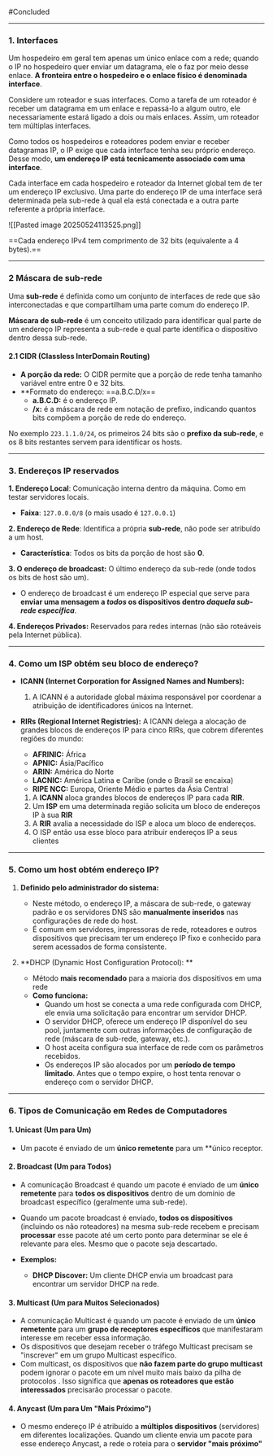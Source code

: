 
#Concluded 

---
### **1. Interfaces**
Um hospedeiro em geral tem apenas um único enlace com a rede; quando o IP no hospedeiro quer enviar um datagrama, ele o faz por meio desse enlace. **A fronteira entre o hospedeiro e o enlace físico é denominada interface**. 

Considere um roteador e suas interfaces. Como a tarefa de um roteador é receber um datagrama em um enlace e repassá-lo a algum outro, ele necessariamente estará ligado a dois ou mais enlaces.  Assim, um roteador tem múltiplas interfaces. 

Como todos os hospedeiros e roteadores podem enviar e receber datagramas IP, o IP exige que cada interface tenha seu próprio endereço. Desse modo, **um endereço IP está tecnicamente associado com uma interface**.

Cada interface em cada hospedeiro e roteador da Internet global tem de ter um endereço IP  exclusivo.  Uma parte do endereço IP de uma interface será determinada pela sub-rede à qual ela está conectada e a outra parte referente a própria interface.


![[Pasted image 20250524113525.png]]

==Cada endereço IPv4 tem comprimento de 32 bits (equivalente a 4 bytes).==


---
### **2 Máscara de sub-rede**
Uma **sub-rede** é definida como um conjunto de interfaces de rede que são interconectadas e que compartilham uma parte comum do endereço IP. 

**Máscara de sub-rede** é um conceito utilizado para identificar qual parte de um endereço IP representa a sub-rede e qual parte identifica o dispositivo dentro dessa sub-rede. 
#### **2.1 CIDR (Classless InterDomain Routing)**
- **A porção da rede:** O CIDR permite que a porção de rede tenha tamanho variável entre entre 0 e 32 bits.
- **Formato do endereço: ==a.B.C.D/x==
    - **a.B.C.D:** é o endereço IP.
    - **/x:** é a máscara de rede em notação de prefixo, indicando quantos bits compõem a porção de rede do endereço.

No exemplo `223.1.1.0/24`, os primeiros 24 bits são o **prefixo da sub-rede**, e os 8 bits restantes servem para identificar os hosts.

---
### **3. Endereços IP reservados**

**1. Endereço Local**: Comunicação interna dentro da máquina. Como em testar servidores locais.
- **Faixa**: `127.0.0.0/8` (o mais usado é `127.0.0.1`)

**2. Endereço de Rede**: Identifica a própria **sub-rede**, não pode ser atribuído a um host.
- **Característica**: Todos os bits da porção de host são **0**.

**3. O endereço de broadcast:** O último endereço da sub-rede (onde todos os bits de host são um).
- O endereço de broadcast é um endereço IP especial que serve para **enviar uma mensagem a _todos_ os dispositivos dentro _daquela sub-rede específica_**.

**4. Endereços Privados:** Reservados para redes internas (não são roteáveis pela Internet pública).

---
### **4. Como um ISP obtém seu bloco de endereço?**

- **ICANN (Internet Corporation for Assigned Names and Numbers):**
    1. A ICANN é a autoridade global máxima responsável por coordenar a atribuição de identificadores únicos na Internet. 
- **RIRs (Regional Internet Registries):** A ICANN delega a alocação de grandes blocos de endereços IP para cinco RIRs, que cobrem diferentes regiões do mundo:
    - **AFRINIC:** África
    - **APNIC:** Ásia/Pacífico
    - **ARIN:** América do Norte
    - **LACNIC:** América Latina e Caribe (onde o Brasil se encaixa)
    - **RIPE NCC:** Europa, Oriente Médio e partes da Ásia Central
    
    1. A **ICANN** aloca grandes blocos de endereços IP para cada **RIR**.
    2. Um **ISP** em uma determinada região solicita um bloco de endereços IP à sua **RIR**
    3. A **RIR** avalia a necessidade do ISP e aloca um bloco de endereços.
    4. O ISP então usa esse bloco para atribuir endereços IP a seus clientes 

---
### **5. Como um host obtém endereço IP?**

1. **Definido pelo administrador do sistema:**    
    - Neste método, o endereço IP, a máscara de sub-rede, o gateway padrão e os servidores DNS são **manualmente inseridos** nas configurações de rede do host.
    - É comum em servidores, impressoras de rede, roteadores e outros dispositivos que precisam ter um endereço IP fixo e conhecido para serem acessados de forma consistente.

2. **DHCP (Dynamic Host Configuration Protocol): **
	- Método **mais recomendado** para a maioria dos dispositivos em uma rede
    - **Como funciona:**
        - Quando um host se conecta a uma rede configurada com DHCP, ele envia uma solicitação para encontrar um servidor DHCP.
        - O servidor DHCP, oferece um endereço IP disponível do seu pool, juntamente com outras informações de configuração de rede (máscara de sub-rede, gateway, etc.).
        - O host aceita configura sua interface de rede com os parâmetros recebidos.
        - Os endereços IP são alocados por um **período de tempo limitado**. Antes que o tempo expire, o host tenta renovar o endereço com o servidor DHCP.

---
### **6. Tipos de Comunicação em Redes de Computadores**

#### **1. Unicast (Um para Um)**
- Um pacote é enviado de um **único remetente** para um **único receptor.
#### 2. Broadcast (Um para Todos)
- A comunicação Broadcast é quando um pacote é enviado de um **único remetente** para **todos os dispositivos** dentro de um domínio de broadcast específico (geralmente uma sub-rede).
- Quando um pacote broadcast é enviado, **todos os dispositivos** (incluindo os não roteadores) na mesma sub-rede recebem e precisam **processar** esse pacote até um certo ponto para determinar se ele é relevante para eles. Mesmo que o pacote seja descartado.

- **Exemplos:**
    - **DHCP Discover:** Um cliente DHCP envia um broadcast para encontrar um servidor DHCP na rede.
#### **3. Multicast (Um para Muitos Selecionados)**
- A comunicação Multicast é quando um pacote é enviado de um **único remetente** para um **grupo de receptores específicos** que manifestaram interesse em receber essa informação.
- Os dispositivos que desejam receber o tráfego Multicast precisam se "inscrever" em um grupo Multicast específico.
- Com multicast, os dispositivos que **não fazem parte do grupo multicast** podem ignorar o pacote em um nível muito mais baixo da pilha de protocolos . Isso significa que **apenas os roteadores que estão interessados** precisarão processar o pacote.
#### **4. Anycast (Um para Um "Mais Próximo")**
- O mesmo endereço IP é atribuído a **múltiplos dispositivos** (servidores) em diferentes localizações. Quando um cliente envia um pacote para esse endereço Anycast, a rede o roteia para o **servidor "mais próximo"**



